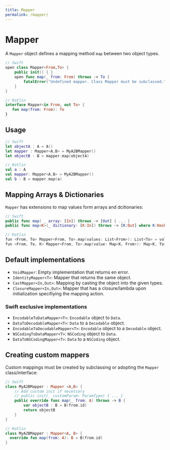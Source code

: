 ```yaml
---
title: Mapper
permalink: /mapper/
---
```


# Mapper

A `Mapper` object defines a mapping method `map` between two object types.

```swift
// Swift
open class Mapper<From,To> {
    public init() { }
    open func map(_ from: From) throws -> To {
        fatalError("Undefined mapper. Class Mapper must be subclassed.")
    }
}
```

```kotlin
// Kotlin
interface Mapper<in From, out To> {
   fun map(from: From): To
}
```

## Usage

```swift
// Swift
let objectA : A = A()
let mapper : Mapper<A,B> = MyA2BMapper()
let objectB : B = mapper.map(objectA)
```

```kotlin
// Kotlin
val a : A
val mapper: Mapper<A,B> = MyA2BMapper()
val b : B = mapper.map(a)
```

## Mapping Arrays & Dictionaries

`Mapper` has extensions to map values form arrays and dcitionaries:

```swift
// Swift
public func map( _ array: [In]) throws -> [Out] { ... }
public func map<K>(_ dictionary: [K:In]) throws -> [K:Out] where K:Hashable { ... }
```

```swift
// Kotlin
fun <From, To> Mapper<From, To>.map(values: List<From>): List<To> = values.map { ... }
fun <From, To, K> Mapper<From, To>.map(value: Map<K, From>): Map<K, To> { ... }
```

## Default implementations

- `VoidMapper`: Empty implementation that returns en error.
- `IdentityMapper<T>`:  Mapper that returns the same object.
- `CastMapper<In,Out>`: Mapping by casting the object into the given types.
- `ClosureMapper<In,Out>`: Mapper that has a closure/lambda upon initialization specifiying the mapping action.

### Swift exclusive implementations

- `EncodableToDataMapper<T>`: `Encodable` object to `Data`.
- `DataToDecodableMapper<T>`: `Data` to a `Decodable` object.
- `EncodableToDecodableMapper<T>`:  `Encodable` object to a `Decodable` object.
- `NSCodingToDataMapper<T>`: `NSCoding` object to `Data`. 
- `DataToNSCodingMapper<T>`: `Data` to a `NSCoding` object.

## Creating custom mappers

Custom mappings must be created by subclassing or adopting the `Mapper` class/interface:

```swift
// Swift
class MyA2BMapper : Mapper <A,B> {
    // Add custom init if necessary
    // public init(_ customParam: ParamType) { ... }
    public override func map(_ from: A) throws -> B {
        var objectB : B = B(from.id)
        return objectB
    }
}
```

```kotlin
// Kotlin
class MyA2BMapper : Mapper<A, B> {
  override fun map(from: A): B = B(from.id) 
}
```
